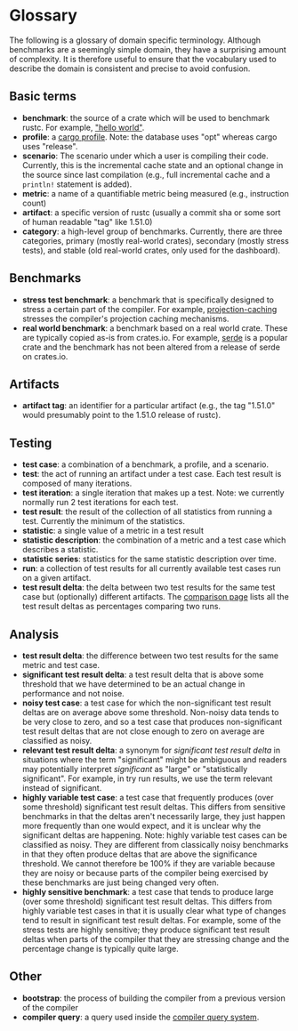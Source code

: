 # Glossary

The following is a glossary of domain specific terminology. Although benchmarks are a seemingly simple domain, they have a surprising amount of complexity. It is therefore useful to ensure that the vocabulary used to describe the domain is consistent and precise to avoid confusion. 

## Basic terms

* **benchmark**: the source of a crate which will be used to benchmark rustc. For example, ["hello world"](https://github.com/rust-lang/rustc-perf/tree/master/collector/benchmarks/helloworld).
* **profile**: a [cargo profile](https://doc.rust-lang.org/cargo/reference/profiles.html). Note: the database uses "opt" whereas cargo uses "release". 
* **scenario**: The scenario under which a user is compiling their code. Currently, this is the incremental cache state and an optional change in the source since last compilation (e.g., full incremental cache and a `println!` statement is added).  
* **metric**: a name of a quantifiable metric being measured (e.g., instruction count)
* **artifact**: a specific version of rustc (usually a commit sha or some sort of human readable "tag" like 1.51.0)
* **category**: a high-level group of benchmarks. Currently, there are three categories, primary (mostly real-world crates), secondary (mostly stress tests), and stable (old real-world crates, only used for the dashboard).

## Benchmarks

* **stress test benchmark**: a benchmark that is specifically designed to stress a certain part of the compiler. For example, [projection-caching](https://github.com/rust-lang/rustc-perf/tree/master/collector/benchmarks/projection-caching) stresses the compiler's projection caching mechanisms.
* **real world benchmark**: a benchmark based on a real world crate. These are typically copied as-is from crates.io. For example, [serde](https://github.com/rust-lang/rustc-perf/tree/master/collector/benchmarks/serde-1.0.136) is a popular crate and the benchmark has not been altered from a release of serde on crates.io. 

## Artifacts

* **artifact tag**: an identifier for a particular artifact (e.g., the tag "1.51.0" would presumably point to the 1.51.0 release of rustc).

## Testing 

* **test case**: a combination of a benchmark, a profile, and a scenario.
* **test**: the act of running an artifact under a test case. Each test result is composed of many iterations.
* **test iteration**: a single iteration that makes up a test. Note: we currently normally run 2 test iterations for each test. 
* **test result**: the result of the collection of all statistics from running a test. Currently the minimum of the statistics.
* **statistic**: a single value of a metric in a test result
* **statistic description**: the combination of a metric and a test case which describes a statistic.
* **statistic series**: statistics for the same statistic description over time.
* **run**: a collection of test results for all currently available test cases run on a given artifact. 
* **test result delta**: the delta between two test results for the same test case but (optionally) different artifacts. The [comparison page](https://perf.rust-lang.org/compare.html) lists all the test result deltas as percentages comparing two runs.  

## Analysis

* **test result delta**: the difference between two test results for the same metric and test case.
* **significant test result delta**: a test result delta that is above some threshold that we have determined to be an actual change in performance and not noise. 
* **noisy test case**: a test case for which the non-significant test result deltas are on average above some threshold. Non-noisy data tends to be very close to zero, and so a test case that produces non-significant test result deltas that are not close enough to zero on average are classified as noisy.
* **relevant test result delta**: a synonym for *significant test result delta* in situations where the term "significant" might be ambiguous and readers may potentially interpret *significant* as "large" or "statistically significant". For example, in try run results, we use the term relevant instead of significant.
* **highly variable test case**: a test case that frequently produces (over some threshold) significant test result deltas. This differs from sensitive benchmarks in that the deltas aren't necessarily large, they just happen more frequently than one would expect, and it is unclear why the significant deltas are happening. Note: highly variable test cases can be classified as noisy. They are different from classically noisy benchmarks in that they often produce deltas that are above the significance threshold. We cannot therefore be 100% if they are variable because they are noisy or because parts of the compiler being exercised by these benchmarks are just being changed very often. 
* **highly sensitive benchmark**: a test case that tends to produce large (over some threshold) significant test result deltas. This differs from highly variable test cases in that it is usually clear what type of changes tend to result in significant test result deltas. For example, some of the stress tests are highly sensitive; they produce significant test result deltas when parts of the compiler that they are stressing change and the percentage change is typically quite large. 

## Other 

* **bootstrap**: the process of building the compiler from a previous version of the compiler
* **compiler query**: a query used inside the [compiler query system](https://rustc-dev-guide.rust-lang.org/overview.html#queries).
